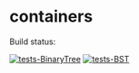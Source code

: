 # containers

Build status:

[![tests-BinaryTree](https://github.com/ohorban/containers_p/actions/workflows/tests-binarytree.yml/badge.svg)](https://github.com/ohorban/containers_p/actions/workflows/tests-binarytree.yml)
[![tests-BST](https://github.com/ohorban/containers_p/actions/workflows/tests-BST.yml/badge.svg)](https://github.com/ohorban/containers_p/actions/workflows/tests-BST.yml)
